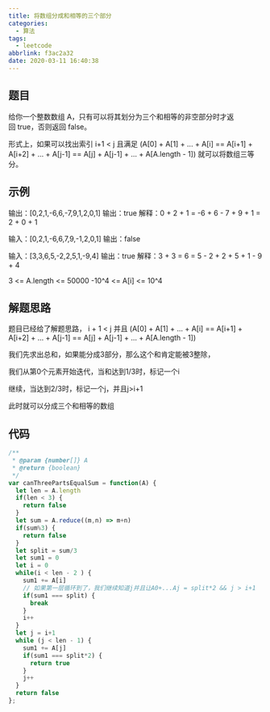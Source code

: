 ```yaml
---
title: 将数组分成和相等的三个部分
categories:
  - 算法
tags:
  - leetcode
abbrlink: f3ac2a32
date: 2020-03-11 16:40:38
---
```


## 题目

给你一个整数数组 A，只有可以将其划分为三个和相等的非空部分时才返回 true，否则返回 false。

形式上，如果可以找出索引 i+1 < j 且满足 (A[0] + A[1] + ... + A[i] == A[i+1] + A[i+2] + ... + A[j-1] == A[j] + A[j-1] + ... + A[A.length - 1]) 就可以将数组三等分。

## 示例

输出：[0,2,1,-6,6,-7,9,1,2,0,1]
输出：true
解释：0 + 2 + 1 = -6 + 6 - 7 + 9 + 1 = 2 + 0 + 1

输入：[0,2,1,-6,6,7,9,-1,2,0,1]
输出：false

输入：[3,3,6,5,-2,2,5,1,-9,4]
输出：true
解释：3 + 3 = 6 = 5 - 2 + 2 + 5 + 1 - 9 + 4

3 <= A.length <= 50000
-10^4 <= A[i] <= 10^4

## 解题思路
题目已经给了解题思路， 
i + 1 < j 并且
(A[0] + A[1] + ... + A[i] == A[i+1] + A[i+2] + ... + A[j-1] == A[j] + A[j-1] + ... + A[A.length - 1])

我们先求出总和，如果能分成3部分，那么这个和肯定能被3整除，

我们从第0个元素开始迭代，当和达到1/3时，标记一个i

继续，当达到2/3时，标记一个j，并且j>i+1

此时就可以分成三个和相等的数组

## 代码
```javascript
/**
 * @param {number[]} A
 * @return {boolean}
 */
var canThreePartsEqualSum = function(A) {
  let len = A.length
  if(len < 3) {
    return false
  }
  let sum = A.reduce((m,n) => m+n)
  if(sum%3) {
    return false
  }
  let split = sum/3
  let sum1 = 0
  let i = 0
  while(i < len - 2 ) {
    sum1 += A[i]
    // 如果第一层循环到了，我们继续知道j并且让A0+...Aj = split*2 && j > i+1
    if(sum1 === split) {
      break
    }
    i++
  }
  let j = i+1
  while (j < len - 1) {
    sum1 += A[j]
    if(sum1 === split*2) {
      return true
    }
    j++
  }
  return false
};
```